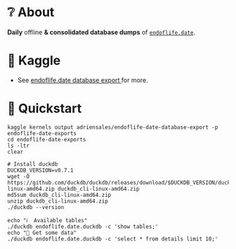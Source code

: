 # ❔ About

**Daily** offline **& consolidated database dumps** of [`endoflife.date`](https://endoflife.date/).

# 🔖 Kaggle

- See [ endoflife.date database export ](https://www.kaggle.com/code/adriensales/endoflife-date-database-export/notebook) for more.

# 🚀 Quickstart

```shell
kaggle kernels output adriensales/endoflife-date-database-export -p endoflife-date-exports
cd endoflife-date-exports
ls -ltr
clear

# Install duckdb
DUCKDB_VERSION=v0.7.1
wget -O https://github.com/duckdb/duckdb/releases/download/$DUCKDB_VERSION/duckdb_cli-linux-amd64.zip duckdb_cli-linux-amd64.zip
md5sum duckdb_cli-linux-amd64.zip
unzip duckdb_cli-linux-amd64.zip
./duckdb --version

echo "ℹ️  Available tables"
./duckdb endoflife.date.duckdb -c 'show tables;'
echo "🚀 Get some data"
./duckdb endoflife.date.duckdb -c 'select * from details limit 10;'

```
